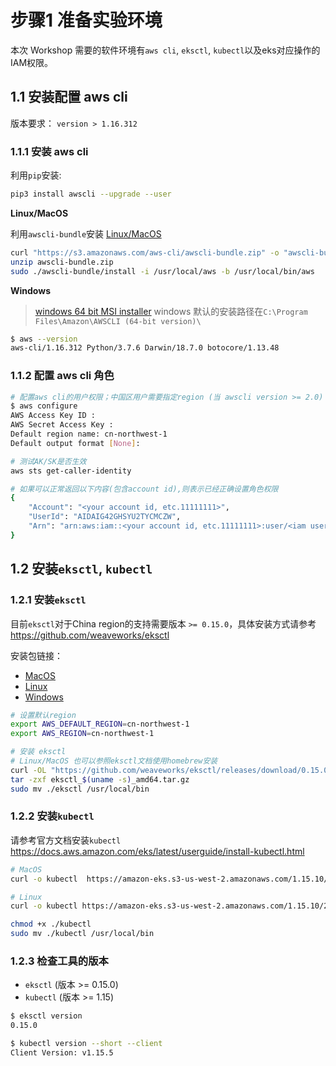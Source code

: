 # 步骤1 准备实验环境
本次 Workshop 需要的软件环境有`aws cli`, `eksctl`, `kubectl`以及eks对应操作的IAM权限。

## 1.1 安装配置 aws cli
版本要求： `version > 1.16.312`
 
### 1.1.1 安装 aws cli

利用`pip`安装:

```bash
pip3 install awscli --upgrade --user
```

**Linux/MacOS**

利用`awscli-bundle`安装
[Linux/MacOS](https://s3.amazonaws.com/aws-cli/awscli-bundle.zip)

```bash
curl "https://s3.amazonaws.com/aws-cli/awscli-bundle.zip" -o "awscli-bundle.zip"
unzip awscli-bundle.zip
sudo ./awscli-bundle/install -i /usr/local/aws -b /usr/local/bin/aws
```

**Windows**

>[windows 64 bit MSI installer](https://s3.amazonaws.com/aws-cli/AWSCLI64PY3.msi)
windows 默认的安装路径在`C:\Program Files\Amazon\AWSCLI (64-bit version)\`

```bash
$ aws --version
aws-cli/1.16.312 Python/3.7.6 Darwin/18.7.0 botocore/1.13.48
```
 
### 1.1.2 配置 aws cli 角色

```bash
# 配置aws cli的用户权限；中国区用户需要指定region (当 awscli version >= 2.0)
$ aws configure
AWS Access Key ID :
AWS Secret Access Key :
Default region name: cn-northwest-1
Default output format [None]:

# 测试AK/SK是否生效
aws sts get-caller-identity

# 如果可以正常返回以下内容(包含account id),则表示已经正确设置角色权限
{
    "Account": "<your account id, etc.11111111>", 
    "UserId": "AIDAIG42GHSYU2TYCMCZW", 
    "Arn": "arn:aws:iam::<your account id, etc.11111111>:user/<iam user>"
}
```

## 1.2 安装`eksctl`, `kubectl`

### 1.2.1 安装`eksctl`

目前`eksctl`对于China region的支持需要版本 `>= 0.15.0`，具体安装方式请参考 https://github.com/weaveworks/eksctl 

安装包链接：

* [MacOS](https://github.com/weaveworks/eksctl/releases/download/0.15.0/eksctl_Darwin_amd64.tar.gz)
* [Linux](https://github.com/weaveworks/eksctl/releases/download/0.15.0/eksctl_Linux_amd64.tar.gz)
* [Windows](https://github.com/weaveworks/eksctl/releases/download/0.15.0/eksctl_Windows_amd64.zip)

```bash
# 设置默认region
export AWS_DEFAULT_REGION=cn-northwest-1
export AWS_REGION=cn-northwest-1

# 安装 eksctl
# Linux/MacOS 也可以参照eksctl文档使用homebrew安装
curl -OL "https://github.com/weaveworks/eksctl/releases/download/0.15.0-rc.2/eksctl_$(uname -s)_amd64.tar.gz"
tar -zxf eksctl_$(uname -s)_amd64.tar.gz
sudo mv ./eksctl /usr/local/bin
```

### 1.2.2 安装`kubectl`

请参考官方文档安装`kubectl`
https://docs.aws.amazon.com/eks/latest/userguide/install-kubectl.html

```bash
# MacOS
curl -o kubectl  https://amazon-eks.s3-us-west-2.amazonaws.com/1.15.10/2020-02-22/bin/darwin/amd64/kubectl

# Linux
curl -o kubectl https://amazon-eks.s3-us-west-2.amazonaws.com/1.15.10/2020-02-22/bin/linux/amd64/kubectl

chmod +x ./kubectl
sudo mv ./kubectl /usr/local/bin
```

### 1.2.3 检查工具的版本

* `eksctl` (版本 >= 0.15.0)
* `kubectl` (版本 >= 1.15)

```bash
$ eksctl version
0.15.0

$ kubectl version --short --client
Client Version: v1.15.5
```
